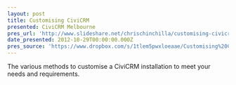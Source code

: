 ```yaml
---
layout: post
title: Customising CiviCRM
presented: CiviCRM Melbourne
pres_url: 'http://www.slideshare.net/chrischinchilla/customising-civicrm'
date_presented: 2012-10-29T00:00:00.000Z
pres_source: 'https://www.dropbox.com/s/1tlem5pwxloeaae/Customising%20CiviCRM.pptx?dl=0'
---
```


The various methods to customise a CiviCRM installation to meet your needs and requirements.

